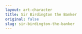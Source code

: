 ```yaml
---
layout: art-character
title: Sir Birdington the Banker
original: false
slug: sir-birdington-the-banker
---
```

